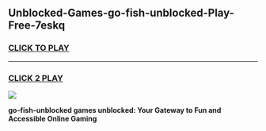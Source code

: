 
## Unblocked-Games-go-fish-unblocked-Play-Free-7eskq
<h3>
<a href="https://premium76.site?title=go-fish-unblocked&ref=10A">CLICK TO PLAY</a></h3>
<hr>

<h3>
<a href="https://premium76.site?title=go-fish-unblocked&ref=10A">CLICK 2 PLAY</a>
  
</h3>

<a href="https://premium76.site?title=go-fish-unblocked&ref=10A"><img src="https://clearcache.store/games.png"></a>


**go-fish-unblocked games unblocked: Your Gateway to Fun and Accessible Online Gaming**
